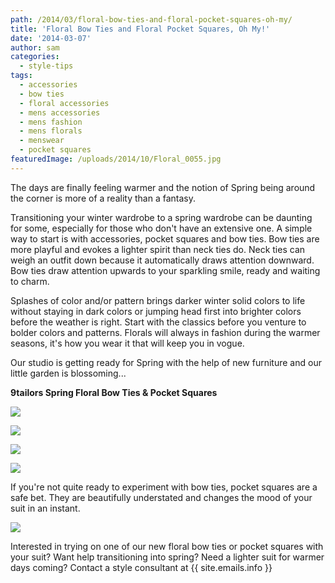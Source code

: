 ```yaml
---
path: /2014/03/floral-bow-ties-and-floral-pocket-squares-oh-my/
title: 'Floral Bow Ties and Floral Pocket Squares, Oh My!'
date: '2014-03-07'
author: sam
categories:
  - style-tips
tags:
  - accessories
  - bow ties
  - floral accessories
  - mens accessories
  - mens fashion
  - mens florals
  - menswear
  - pocket squares
featuredImage: /uploads/2014/10/Floral_0055.jpg
---
```

The days are finally feeling warmer and the notion of Spring being around the corner is more of a reality than a fantasy.

Transitioning your winter wardrobe to a spring wardrobe can be daunting for some, especially for those who don't have an extensive one. A simple way to start is with accessories, pocket squares and bow ties. Bow ties are more playful and evokes a lighter spirit than neck ties do. Neck ties can weigh an outfit down because it automatically draws attention downward. Bow ties draw attention upwards to your sparkling smile, ready and waiting to charm.

Splashes of color and/or pattern brings darker winter solid colors to life without staying in dark colors or jumping head first into brighter colors before the weather is right. Start with the classics before you venture to bolder colors and patterns. Florals will always in fashion during the warmer seasons, it's how you wear it that will keep you in vogue.

Our studio is getting ready for Spring with the help of new furniture and our little garden is blossoming...

**9tailors Spring Floral Bow Ties & Pocket Squares**

[![](http://2.bp.blogspot.com/-Q1gRZbhyD90/UxoOUWRr0CI/AAAAAAAABg0/rtigjGpDSfg/s1600/Floral_0055.jpg)](http://2.bp.blogspot.com/-Q1gRZbhyD90/UxoOUWRr0CI/AAAAAAAABg0/rtigjGpDSfg/s1600/Floral_0055.jpg)

[![](http://1.bp.blogspot.com/-6bFmHbXjtAs/UxoPSAw-rgI/AAAAAAAABhI/vPNhPmuIv4w/s1600/Floral_0081.jpg)](http://1.bp.blogspot.com/-6bFmHbXjtAs/UxoPSAw-rgI/AAAAAAAABhI/vPNhPmuIv4w/s1600/Floral_0081.jpg)

[![](http://1.bp.blogspot.com/-sMoErRzf5VA/UxoOU4riBfI/AAAAAAAABg8/UfPsUNMwO4Q/s1600/Floral_0060.jpg)](http://1.bp.blogspot.com/-sMoErRzf5VA/UxoOU4riBfI/AAAAAAAABg8/UfPsUNMwO4Q/s1600/Floral_0060.jpg)

[![](http://3.bp.blogspot.com/-hvayYQqS1Dc/UxoOTSL4r6I/AAAAAAAABgs/qyX9_kt46VY/s1600/Floral_0083.jpg)](http://3.bp.blogspot.com/-hvayYQqS1Dc/UxoOTSL4r6I/AAAAAAAABgs/qyX9_kt46VY/s1600/Floral_0083.jpg)

If you're not quite ready to experiment with bow ties, pocket squares are a safe bet. They are beautifully understated and changes the mood of your suit in an instant.

[![](http://1.bp.blogspot.com/-3fdkeb6z-_I/UxoRaEJlQjI/AAAAAAAABhU/XQg_hEcsiYo/s1600/Floral_0002.jpg)](http://1.bp.blogspot.com/-3fdkeb6z-_I/UxoRaEJlQjI/AAAAAAAABhU/XQg_hEcsiYo/s1600/Floral_0002.jpg)

Interested in trying on one of our new floral bow ties or pocket squares with your suit? Want help transitioning into spring? Need a lighter suit for warmer days coming? Contact a style consultant at {{ site.emails.info }}